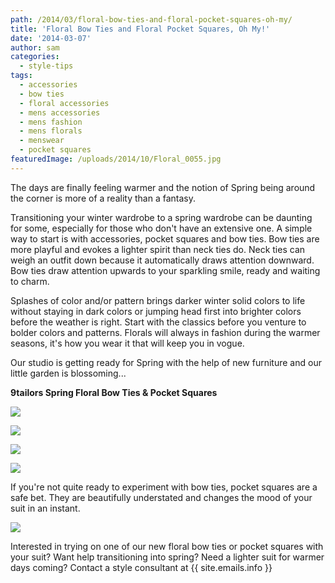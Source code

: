 ```yaml
---
path: /2014/03/floral-bow-ties-and-floral-pocket-squares-oh-my/
title: 'Floral Bow Ties and Floral Pocket Squares, Oh My!'
date: '2014-03-07'
author: sam
categories:
  - style-tips
tags:
  - accessories
  - bow ties
  - floral accessories
  - mens accessories
  - mens fashion
  - mens florals
  - menswear
  - pocket squares
featuredImage: /uploads/2014/10/Floral_0055.jpg
---
```

The days are finally feeling warmer and the notion of Spring being around the corner is more of a reality than a fantasy.

Transitioning your winter wardrobe to a spring wardrobe can be daunting for some, especially for those who don't have an extensive one. A simple way to start is with accessories, pocket squares and bow ties. Bow ties are more playful and evokes a lighter spirit than neck ties do. Neck ties can weigh an outfit down because it automatically draws attention downward. Bow ties draw attention upwards to your sparkling smile, ready and waiting to charm.

Splashes of color and/or pattern brings darker winter solid colors to life without staying in dark colors or jumping head first into brighter colors before the weather is right. Start with the classics before you venture to bolder colors and patterns. Florals will always in fashion during the warmer seasons, it's how you wear it that will keep you in vogue.

Our studio is getting ready for Spring with the help of new furniture and our little garden is blossoming...

**9tailors Spring Floral Bow Ties & Pocket Squares**

[![](http://2.bp.blogspot.com/-Q1gRZbhyD90/UxoOUWRr0CI/AAAAAAAABg0/rtigjGpDSfg/s1600/Floral_0055.jpg)](http://2.bp.blogspot.com/-Q1gRZbhyD90/UxoOUWRr0CI/AAAAAAAABg0/rtigjGpDSfg/s1600/Floral_0055.jpg)

[![](http://1.bp.blogspot.com/-6bFmHbXjtAs/UxoPSAw-rgI/AAAAAAAABhI/vPNhPmuIv4w/s1600/Floral_0081.jpg)](http://1.bp.blogspot.com/-6bFmHbXjtAs/UxoPSAw-rgI/AAAAAAAABhI/vPNhPmuIv4w/s1600/Floral_0081.jpg)

[![](http://1.bp.blogspot.com/-sMoErRzf5VA/UxoOU4riBfI/AAAAAAAABg8/UfPsUNMwO4Q/s1600/Floral_0060.jpg)](http://1.bp.blogspot.com/-sMoErRzf5VA/UxoOU4riBfI/AAAAAAAABg8/UfPsUNMwO4Q/s1600/Floral_0060.jpg)

[![](http://3.bp.blogspot.com/-hvayYQqS1Dc/UxoOTSL4r6I/AAAAAAAABgs/qyX9_kt46VY/s1600/Floral_0083.jpg)](http://3.bp.blogspot.com/-hvayYQqS1Dc/UxoOTSL4r6I/AAAAAAAABgs/qyX9_kt46VY/s1600/Floral_0083.jpg)

If you're not quite ready to experiment with bow ties, pocket squares are a safe bet. They are beautifully understated and changes the mood of your suit in an instant.

[![](http://1.bp.blogspot.com/-3fdkeb6z-_I/UxoRaEJlQjI/AAAAAAAABhU/XQg_hEcsiYo/s1600/Floral_0002.jpg)](http://1.bp.blogspot.com/-3fdkeb6z-_I/UxoRaEJlQjI/AAAAAAAABhU/XQg_hEcsiYo/s1600/Floral_0002.jpg)

Interested in trying on one of our new floral bow ties or pocket squares with your suit? Want help transitioning into spring? Need a lighter suit for warmer days coming? Contact a style consultant at {{ site.emails.info }}